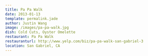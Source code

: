 ```yaml
---
title: Pa Pa Walk
date: 2013-01-13
template: permalink.jade
author: Justin Wang
image: /images/pa-pa-walk.jpg
dish: Cold Cuts, Oyster Omelette
restaurant: Pa Pa Walk
restauranturl: http://www.yelp.com/biz/pa-pa-walk-san-gabriel-3
location: San Gabriel, CA
---
```


